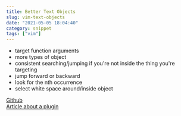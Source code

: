 ```yaml
---
title: Better Text Objects
slug: vim-text-objects
date: "2021-05-05 18:04:40"
category: snippet
tags: ["vim"]
---
```


- target function arguments
- more types of object
- consistent searching/jumping if you're not inside the thing you're targeting
- jump forward or backward
- look for the nth occurrence
- select white space around/inside object

[Github](https://github.com/wellle/targets.vim)  
[Article about a plugin](https://www.barbarianmeetscoding.com/blog/exploring-vim-plugins-improve-and-extend-your-text-objects-with-targets-vim)
